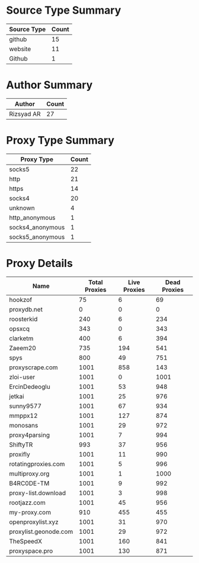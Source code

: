 # Source Type Summary

| Source Type | Count |
|-------------|-------|
| github | 15 |
| website | 11 |
| Github | 1 |


# Author Summary

| Author | Count |
|--------|-------|
| Rizsyad AR | 27 |


# Proxy Type Summary

| Proxy Type | Count |
|------------|-------|
| socks5 | 22 |
| http | 21 |
| https | 14 |
| socks4 | 20 |
| unknown | 4 |
| http_anonymous | 1 |
| socks4_anonymous | 1 |
| socks5_anonymous | 1 |


# Proxy Details

| Name | Total Proxies | Live Proxies | Dead Proxies |
|------|---------------|--------------|---------------|
| hookzof | 75 | 6 | 69 |
| proxydb.net | 0 | 0 | 0 |
| roosterkid | 240 | 6 | 234 |
| opsxcq | 343 | 0 | 343 |
| clarketm | 400 | 6 | 394 |
| Zaeem20 | 735 | 194 | 541 |
| spys | 800 | 49 | 751 |
| proxyscrape.com | 1001 | 858 | 143 |
| zloi-user | 1001 | 0 | 1001 |
| ErcinDedeoglu | 1001 | 53 | 948 |
| jetkai | 1001 | 25 | 976 |
| sunny9577 | 1001 | 67 | 934 |
| mmppx12 | 1001 | 127 | 874 |
| monosans | 1001 | 29 | 972 |
| proxy4parsing | 1001 | 7 | 994 |
| ShiftyTR | 993 | 37 | 956 |
| proxifly | 1001 | 11 | 990 |
| rotatingproxies.com | 1001 | 5 | 996 |
| multiproxy.org | 1001 | 1 | 1000 |
| B4RC0DE-TM | 1001 | 9 | 992 |
| proxy-list.download | 1001 | 3 | 998 |
| rootjazz.com | 1001 | 45 | 956 |
| my-proxy.com | 910 | 455 | 455 |
| openproxylist.xyz | 1001 | 31 | 970 |
| proxylist.geonode.com | 1001 | 29 | 972 |
| TheSpeedX | 1001 | 160 | 841 |
| proxyspace.pro | 1001 | 130 | 871 |
